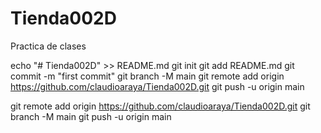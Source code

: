 # Tienda002D
Practica de clases


echo "# Tienda002D" >> README.md
git init
git add README.md
git commit -m "first commit"
git branch -M main
git remote add origin https://github.com/claudioaraya/Tienda002D.git
git push -u origin main


git remote add origin https://github.com/claudioaraya/Tienda002D.git
git branch -M main
git push -u origin main
